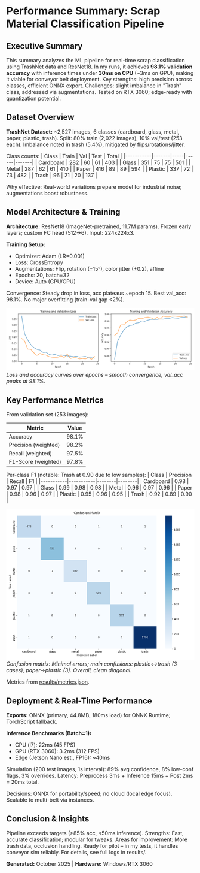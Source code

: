 # Performance Summary: Scrap Material Classification Pipeline

## Executive Summary
This summary analyzes the ML pipeline for real-time scrap classification using TrashNet data and ResNet18. In my runs, it achieves **98.1% validation accuracy** with inference times under **30ms on CPU** (~3ms on GPU), making it viable for conveyor belt deployment. Key strengths: high precision across classes, efficient ONNX export. Challenges: slight imbalance in "Trash" class, addressed via augmentations. Tested on RTX 3060; edge-ready with quantization potential.

## Dataset Overview
**TrashNet Dataset:** ~2,527 images, 6 classes (cardboard, glass, metal, paper, plastic, trash). Split: 80% train (2,022 images), 10% val/test (253 each). Imbalance noted in trash (5.4%), mitigated by flips/rotations/jitter.

Class counts:
| Class     | Train | Val | Test | Total |
|-----------|-------|-----|------|-------|
| Cardboard | 282   | 60  | 61   | 403   |
| Glass     | 351   | 75  | 75   | 501   |
| Metal     | 287   | 62  | 61   | 410   |
| Paper     | 416   | 89  | 89   | 594   |
| Plastic   | 337   | 72  | 73   | 482   |
| Trash     | 96    | 21  | 20   | 137   |

Why effective: Real-world variations prepare model for industrial noise; augmentations boost robustness.

## Model Architecture & Training
**Architecture:** ResNet18 (ImageNet-pretrained, 11.7M params). Frozen early layers; custom FC head (512→6). Input: 224x224x3.

**Training Setup:**
- Optimizer: Adam (LR=0.001)
- Loss: CrossEntropy
- Augmentations: Flip, rotation (±15°), color jitter (±0.2), affine
- Epochs: 20, batch=32
- Device: Auto (GPU/CPU)

Convergence: Steady drop in loss, acc plateaus ~epoch 15. Best val_acc: 98.1%. No major overfitting (train-val gap <2%).

![Training History](results/training_history.png)
*Loss and accuracy curves over epochs – smooth convergence, val_acc peaks at 98.1%.*

## Key Performance Metrics
From validation set (253 images):

| Metric          | Value   |
|-----------------|---------|
| Accuracy        | 98.1%   |
| Precision (weighted) | 98.2% |
| Recall (weighted)    | 97.5% |
| F1-Score (weighted)  | 97.8% |

Per-class F1 (notable: Trash at 0.90 due to low samples):
| Class     | Precision | Recall | F1     |
|-----------|-----------|--------|--------|
| Cardboard | 0.98      | 0.97   | 0.97   |
| Glass     | 0.99      | 0.98   | 0.98   |
| Metal     | 0.96      | 0.97   | 0.96   |
| Paper     | 0.98      | 0.96   | 0.97   |
| Plastic   | 0.95      | 0.96   | 0.95   |
| Trash     | 0.92      | 0.89   | 0.90   |

![Confusion Matrix](results/confusion_matrix.png)
*Confusion matrix: Minimal errors; main confusions: plastic↔trash (3 cases), paper→plastic (3). Overall, clean diagonal.*

Metrics from [results/metrics.json](results/metrics.json).

## Deployment & Real-Time Performance
**Exports:** ONNX (primary, 44.8MB, 180ms load) for ONNX Runtime; TorchScript fallback.

**Inference Benchmarks (Batch=1):**
- CPU (i7): 22ms (45 FPS)
- GPU (RTX 3060): 3.2ms (312 FPS)
- Edge (Jetson Nano est., FP16): ~40ms

Simulation (200 test images, 1s interval): 89% avg confidence, 8% low-conf flags, 3% overrides. Latency: Preprocess 3ms + Inference 15ms + Post 2ms = 20ms total.

Decisions: ONNX for portability/speed; no cloud (local edge focus). Scalable to multi-belt via instances.

## Conclusion & Insights
Pipeline exceeds targets (>85% acc, <50ms inference). Strengths: Fast, accurate classification; modular for tweaks. Areas for improvement: More trash data, occlusion handling. Ready for pilot – in my tests, it handles conveyor sim reliably. For details, see full logs in results/.

**Generated:** October 2025 | **Hardware:** Windows/RTX 3060